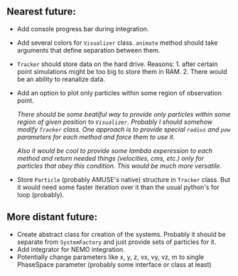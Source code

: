 ## Nearest future:
* Add console progress bar during integration.
* Add several colors for ```Visualizer``` class. ```animate``` method should take arguments that define separation between them.
* ```Tracker``` should store data on the hard drive. Reasons: 1. after certain point simulations might be too big to store them in RAM. 2. There would be an ability to reanalize data. 
* Add an option to plot only particles within some region of observation point.

    *There should be some beatiful way to provide only particles within some region of given position to ```Visualizer```. Probably I should somehow modify ```Tracker``` class. One approach is to provide special ```radius``` and ```pow``` parameters for each method and force them to use it.*

    *Also it would be cool to provide some lambda experession to each method and return needed things (velocities, cms, etc.) only for particles that obey this condition. This would be much more versatile.*
* Store ```Particle``` (probably AMUSE's native) structure in ```Tracker``` class. But it would need some faster iteration over it than the usual python's for loop (probably).

## More distant future:
* Create abstract class for creation of the systems. Probably it should be separate from ```SystemFactory``` and just provide sets of particles for it.
* Add integrator for NEMO integration.
* Potentially change parameters like x, y, z, vx, vy, vz, m to single PhaseSpace parameter (probably some interface or class at least)